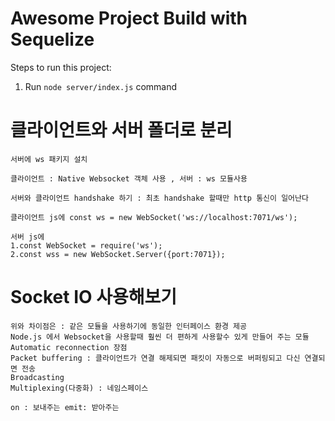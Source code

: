 # Awesome Project Build with Sequelize

Steps to run this project:

1. Run `node server/index.js` command


# 클라이언트와 서버 폴더로 분리
    서버에 ws 패키지 설치 

    클라이언트 : Native Websocket 객체 사용 , 서버 : ws 모듈사용

    서버와 클라이언트 handshake 하기 : 최초 handshake 할때만 http 통신이 일어난다

    클라이언트 js에 const ws = new WebSocket('ws://localhost:7071/ws');

    서버 js에 
    1.const WebSocket = require('ws');
    2.const wss = new WebSocket.Server({port:7071});


# Socket IO 사용해보기
    위와 차이점은 : 같은 모듈을 사용하기에 동일한 인터페이스 환경 제공
    Node.js 에서 Websocket을 사용할때 훨씬 더 편하게 사용할수 있게 만들어 주는 모듈
    Automatic reconnection 장점
    Packet buffering : 클라이언트가 연결 해제되면 패킷이 자동으로 버퍼링되고 다신 연결되면 전송
    Broadcasting
    Multiplexing(다중화) : 네임스페이스

    on : 보내주는 emit: 받아주는
